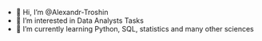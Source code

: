- 👋 Hi, I’m @Alexandr-Troshin
- 👀 I’m interested in Data Analysts Tasks
- 🌱 I’m currently learning Python, SQL, statistics and many other sciences


<!---
Alexandr-Troshin/Alexandr-Troshin is a ✨ special ✨ repository because its `README.md` (this file) appears on your GitHub profile.
You can click the Preview link to take a look at your changes.
--->
